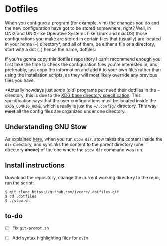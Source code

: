 # Dotfiles
When you configure a program (for example, vim) the changes you do and the new configuration have got to be stored somewhere, right? Well, in UNIX and UNIX-like Operative Systems (like Linux and macOS) those configurations you make are stored in certain files that (usually) are located in your home (`~`) directory*, and all of them, be either a file or a directory, start with a dot (`.`) hence the name, dotfiles.

If you're gonna copy this dotfiles repository I can't recommend enough you first take the time to check the configuration files you're interested in, and, preferably, just copy the information and add it to your own files rather than using the installation scripts, as they will most likely override any previous files you have.

*Actually nowdays just _some_ (old) programs put need their dotfiles in the `~` directory, this is due to the [XDG base directory specification](https://standards.freedesktop.org/basedir-spec/basedir-spec-latest.html). This specification says that the user configurations must be located inside the `$XDG_CONFIG_HOME`, which usually is just the `~/.config/` directory. This way ~~most~~ all the config files are organized under one directory.

## Understanding GNU Stow
As explained [here](https://alexpearce.me/2016/02/managing-dotfiles-with-stow/), when you run `stow dir`, stow takes the content inside the `dir` directory, and symlinks the content to the parent directory (one directory **above**) of the one where the `stow dir` command was run.

## Install instructions
Download the repository, change the current working directory to the repo, run the script:

    $ git clone https://github.com/ivcore/.dotfiles.git
    $ cd .dotfiles
    $ ./stow.sh

## to-do
- [ ] Fix `git-prompt.sh`
- [ ] Add syntax highlighting files for `nvim`

